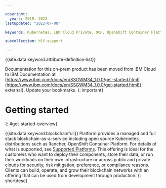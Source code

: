 ```yaml
---

copyright:
  years: 2019, 2022
lastupdated: "2022-07-08"

keywords: Kubernetes, IBM Cloud Private, OCP, OpenShift Container Platform, IBM Blockchain Platform, multicloud

subcollection: hlf-support

---
```


{{site.data.keyword.attribute-definition-list}}




Documentation for this on-prem product has been moved from IBM Cloud to IBM Documentation at [https://www.ibm.com/docs/en/SSGWM34_1.0.0/get-started.html](https://www.ibm.com/docs/en/SSGWM34_1.0.0/get-started.html){: external}. Update your bookmarks.
{: important}

# Getting started
{: #get-started-overview}

{{site.data.keyword.blockchainfull}} Platform provides a managed and full stack blockchain-as-a-service  including open source Kubernetes, distributions such as Rancher, OpenShift Container Platform. For details of what is supported, see [Supported Platforms](/docs/blockchain-sw-252?topic=blockchain-sw-252-console-ocp-about#console-ocp-about-prerequisites). This offering is ideal for the customers who want to deploy their components, store their data, or run their workloads on their own infrastructure or across public and private clouds for security, risk mitigation, preference, or compliance reasons. Clients can build, operate, and grow their blockchain networks with an offering that can be used from development through production.
{: shortdesc}

